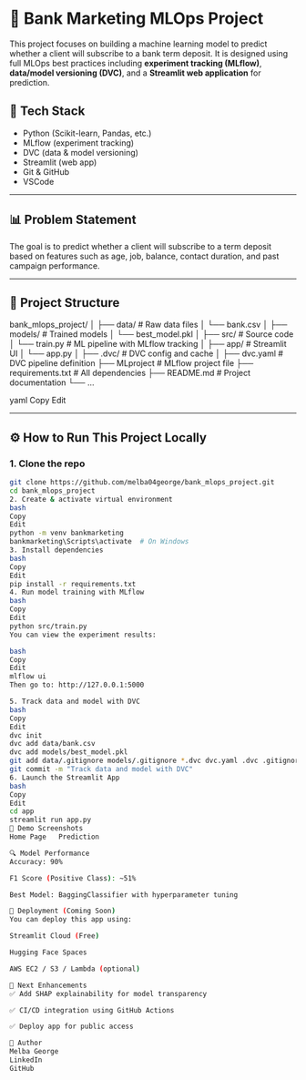# 🏦 Bank Marketing MLOps Project

This project focuses on building a machine learning model to predict whether a client will subscribe to a bank term deposit. It is designed using full MLOps best practices including **experiment tracking (MLflow)**, **data/model versioning (DVC)**, and a **Streamlit web application** for prediction.

## 🔧 Tech Stack

- Python (Scikit-learn, Pandas, etc.)
- MLflow (experiment tracking)
- DVC (data & model versioning)
- Streamlit (web app)
- Git & GitHub
- VSCode

---

## 📊 Problem Statement

The goal is to predict whether a client will subscribe to a term deposit based on features such as age, job, balance, contact duration, and past campaign performance.

---

## 📁 Project Structure

bank_mlops_project/
│
├── data/ # Raw data files
│ └── bank.csv
│
├── models/ # Trained models
│ └── best_model.pkl
│
├── src/ # Source code
│ └── train.py # ML pipeline with MLflow tracking
│
├── app/ # Streamlit UI
│ └── app.py
│
├── .dvc/ # DVC config and cache
│
├── dvc.yaml # DVC pipeline definition
├── MLproject # MLflow project file
├── requirements.txt # All dependencies
├── README.md # Project documentation
└── ...

yaml
Copy
Edit

---

## ⚙️ How to Run This Project Locally

### 1. Clone the repo

```bash
git clone https://github.com/melba04george/bank_mlops_project.git
cd bank_mlops_project
2. Create & activate virtual environment
bash
Copy
Edit
python -m venv bankmarketing
bankmarketing\Scripts\activate  # On Windows
3. Install dependencies
bash
Copy
Edit
pip install -r requirements.txt
4. Run model training with MLflow
bash
Copy
Edit
python src/train.py
You can view the experiment results:

bash
Copy
Edit
mlflow ui
Then go to: http://127.0.0.1:5000

5. Track data and model with DVC
bash
Copy
Edit
dvc init
dvc add data/bank.csv
dvc add models/best_model.pkl
git add data/.gitignore models/.gitignore *.dvc dvc.yaml .dvc .gitignore
git commit -m "Track data and model with DVC"
6. Launch the Streamlit App
bash
Copy
Edit
cd app
streamlit run app.py
📸 Demo Screenshots
Home Page	Prediction

🔍 Model Performance
Accuracy: 90%

F1 Score (Positive Class): ~51%

Best Model: BaggingClassifier with hyperparameter tuning

🚀 Deployment (Coming Soon)
You can deploy this app using:

Streamlit Cloud (Free)

Hugging Face Spaces

AWS EC2 / S3 / Lambda (optional)

🧠 Next Enhancements
✅ Add SHAP explainability for model transparency

✅ CI/CD integration using GitHub Actions

✅ Deploy app for public access

📌 Author
Melba George
LinkedIn
GitHub